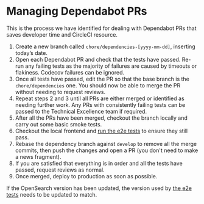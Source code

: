 # Managing Dependabot PRs

This is the process we have identified for dealing with Dependabot PRs that saves developer time and CircleCI resource.

1. Create a new branch called `chore/dependencies-[yyyy-mm-dd]`, inserting today’s date.
2. Open each Dependabot PR and check that the tests have passed. Re-run any failing tests as the majority of failures are caused by timeouts or flakiness. Codecov failures can be ignored.
3. Once all tests have passed, edit the PR so that the base branch is the `chore/dependencies` one. You should now be able to merge the PR without needing to request reviews.
4. Repeat steps 2 and 3 until all PRs are either merged or identified as needing further work. Any PRs with consistently failing tests can be passed to the Technical Excellence team if required.
5. After all the PRs have been merged, checkout the branch locally and carry out some basic smoke tests.
6. Checkout the local frontend and [run the e2e tests](https://github.com/uktrade/data-hub-frontend/blob/master/docs/Running%20tests.md#e2e-tests) to ensure they still pass.
7. Rebase the dependency branch against `develop` to remove all the merge commits, then push the changes and open a PR (you don't need to make a news fragment).
8. If you are satisfied that everything is in order and all the tests have passed, request reviews as normal.
9. Once merged, deploy to production as soon as possible.

If the OpenSearch version has been updated, the version used by [the e2e tests](https://github.com/uktrade/data-hub-frontend/blob/master/docker-compose.e2e.backend.yml#L48) needs to be updated to match.
